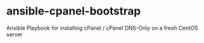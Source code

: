 # ansible-cpanel-bootstrap
Ansible Playbook for installing cPanel / cPanel DNS-Only on a fresh CentOS server
